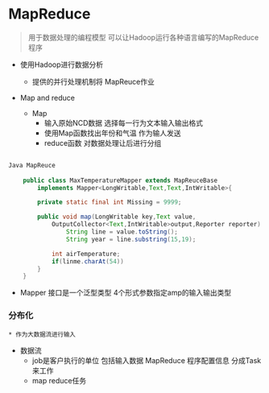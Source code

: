 # MapReduce
> 用于数据处理的编程模型 可以让Hadoop运行各种语言编写的MapReduce程序

* 使用Hadoop进行数据分析
  * 提供的并行处理机制将 MapReuce作业
  

* Map and reduce
	* Map
		* 输入原始NCD数据 选择每一行为文本输入输出格式
		* 使用Map函数找出年份和气温 作为输人发送
		* reduce函数 对数据处理让后进行分组


```java

Java MapReuce
	
	public class MaxTemperatureMapper extends MapReuceBase 
		implements Mapper<LongWritable,Text,Text,IntWritable>{

		private static final int Missing = 9999;

		public void map(LongWritable key,Text value,
			OutputCollector<Text,IntWritable>output,Reporter reporter) theros IOException{
				String line = value.toString();
				String year = line.substring(15,19);

			int airTemperature;
			if(linme.charAt(54))
		}
	}
```

* Mapper 接口是一个泛型类型 4个形式参数指定amp的输入输出类型


### 分布化
	* 作为大数据流进行输入

* 数据流
	* job是客户执行的单位 包括输入数据
	MapReduce 程序配置信息 分成Task来工作
	* map reduce任务
	
	
